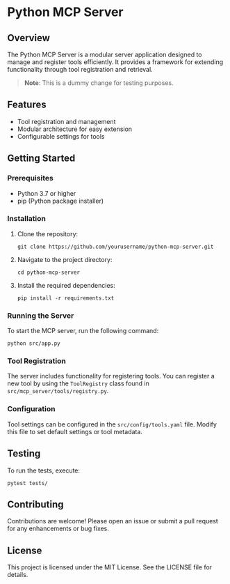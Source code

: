 # Python MCP Server

## Overview
The Python MCP Server is a modular server application designed to manage and register tools efficiently. It provides a framework for extending functionality through tool registration and retrieval.

> **Note**: This is a dummy change for testing purposes.

## Features
- Tool registration and management
- Modular architecture for easy extension
- Configurable settings for tools

## Getting Started

### Prerequisites
- Python 3.7 or higher
- pip (Python package installer)

### Installation
1. Clone the repository:
   ```
   git clone https://github.com/yourusername/python-mcp-server.git
   ```
2. Navigate to the project directory:
   ```
   cd python-mcp-server
   ```
3. Install the required dependencies:
   ```
   pip install -r requirements.txt
   ```

### Running the Server
To start the MCP server, run the following command:
```
python src/app.py
```

### Tool Registration
The server includes functionality for registering tools. You can register a new tool by using the `ToolRegistry` class found in `src/mcp_server/tools/registry.py`.

### Configuration
Tool settings can be configured in the `src/config/tools.yaml` file. Modify this file to set default settings or tool metadata.

## Testing
To run the tests, execute:
```
pytest tests/
```

## Contributing
Contributions are welcome! Please open an issue or submit a pull request for any enhancements or bug fixes.

## License
This project is licensed under the MIT License. See the LICENSE file for details.
